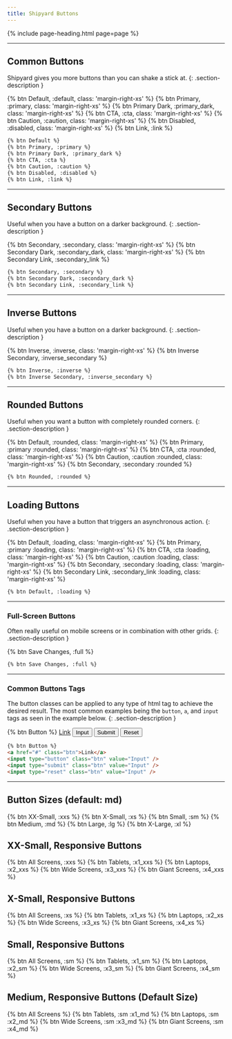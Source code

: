 ```yaml
---
title: Shipyard Buttons
---
```


{% include page-heading.html page=page %}

---

## Common Buttons
Shipyard gives you more buttons than you can shake a stick at.
{: .section-description }

<div class="margin-bottom-md">
  {% btn Default, :default, class: 'margin-right-xs' %}
  {% btn Primary, :primary, class: 'margin-right-xs' %}
  {% btn Primary Dark, :primary_dark, class: 'margin-right-xs' %}
  {% btn CTA, :cta, class: 'margin-right-xs' %}
  {% btn Caution, :caution, class: 'margin-right-xs' %}
  {% btn Disabled, :disabled, class: 'margin-right-xs' %}
  {% btn Link, :link %}
</div>

```html
{% btn Default %}
{% btn Primary, :primary %}
{% btn Primary Dark, :primary_dark %}
{% btn CTA, :cta %}
{% btn Caution, :caution %}
{% btn Disabled, :disabled %}
{% btn Link, :link %}
```

---

## Secondary Buttons
Useful when you have a button on a darker background.
{: .section-description }

<div class="margin-bottom-md">
  {% btn Secondary, :secondary, class: 'margin-right-xs' %}
  {% btn Secondary Dark, :secondary_dark, class: 'margin-right-xs' %}
  {% btn Secondary Link, :secondary_link %}
</div>

```html
{% btn Secondary, :secondary %}
{% btn Secondary Dark, :secondary_dark %}
{% btn Secondary Link, :secondary_link %}
```

---

## Inverse Buttons
Useful when you have a button on a darker background.
{: .section-description }

<div class="box-secondary box-padding bg-gray-dark margin-bottom-md">
  {% btn Inverse, :inverse, class: 'margin-right-xs' %}
  {% btn Inverse Secondary, :inverse_secondary %}
</div>

```html
{% btn Inverse, :inverse %}
{% btn Inverse Secondary, :inverse_secondary %}
```

---

## Rounded Buttons
Useful when you want a button with completely rounded corners.
{: .section-description }

<div class="margin-bottom-md">
  {% btn Default, :rounded, class: 'margin-right-xs' %}
  {% btn Primary, :primary :rounded, class: 'margin-right-xs' %}
  {% btn CTA, :cta :rounded, class: 'margin-right-xs' %}
  {% btn Caution, :caution :rounded, class: 'margin-right-xs' %}
  {% btn Secondary, :secondary :rounded %}
</div>

```html
{% btn Rounded, :rounded %}
```

---

## Loading Buttons
Useful when you have a button that triggers an asynchronous action.
{: .section-description }

<div class="margin-bottom-md">
  {% btn Default, :loading, class: 'margin-right-xs' %}
  {% btn Primary, :primary :loading, class: 'margin-right-xs' %}
  {% btn CTA, :cta :loading, class: 'margin-right-xs' %}
  {% btn Caution, :caution :loading, class: 'margin-right-xs' %}
  {% btn Secondary, :secondary :loading, class: 'margin-right-xs' %}
  {% btn Secondary Link, :secondary_link :loading, class: 'margin-right-xs' %}
</div>

```html
{% btn Default, :loading %}
```

---

### Full-Screen Buttons
Often really useful on mobile screens or in combination with other grids.
{: .section-description }

<div class="margin-bottom-md">
  {% btn Save Changes, :full %}
</div>

```html
{% btn Save Changes, :full %}
```

---

### Common Buttons Tags
The button classes can be applied to any type of html tag to achieve the desired result. The most common examples being the `button`, `a`, and `input` tags as seen in the example below.
{: .section-description }

<div class="margin-bottom-lg">
  {% btn Button %}
  <a href="#" class="btn">Link</a>
  <input type="button" class="btn" value="Input" />
  <input type="submit" class="btn" value="Submit" />
  <input type="reset" class="btn" value="Reset" />
</div>

```html
{% btn Button %}
<a href="#" class="btn">Link</a>
<input type="button" class="btn" value="Input" />
<input type="submit" class="btn" value="Input" />
<input type="reset" class="btn" value="Input" />
```

---

## Button Sizes (default: md)

<div class="box-padding align-center">
  {% btn XX-Small, :xxs %}
  {% btn X-Small, :xs %}
  {% btn Small, :sm %}
  {% btn Medium, :md %}
  {% btn Large, :lg %}
  {% btn X-Large, :xl %}
</div>

## XX-Small, Responsive Buttons
<div class="box-padding align-center">
  {% btn All Screens, :xxs %}
  {% btn Tablets, :x1_xxs %}
  {% btn Laptops, :x2_xxs %}
  {% btn Wide Screens, :x3_xxs %}
  {% btn Giant Screens, :x4_xxs %}
</div>

## X-Small, Responsive Buttons
<div class="box-padding align-center">
  {% btn All Screens, :xs %}
  {% btn Tablets, :x1_xs %}
  {% btn Laptops, :x2_xs %}
  {% btn Wide Screens, :x3_xs %}
  {% btn Giant Screens, :x4_xs %}
</div>

## Small, Responsive Buttons
<div class="box-padding align-center">
  {% btn All Screens, :sm %}
  {% btn Tablets, :x1_sm %}
  {% btn Laptops, :x2_sm %}
  {% btn Wide Screens, :x3_sm %}
  {% btn Giant Screens, :x4_sm %}
</div>

## Medium, Responsive Buttons (Default Size)
<div class="box-padding align-center">
  {% btn All Screens %}
  {% btn Tablets, :sm :x1_md %}
  {% btn Laptops, :sm :x2_md %}
  {% btn Wide Screens, :sm :x3_md %}
  {% btn Giant Screens, :sm :x4_md %}
</div>
